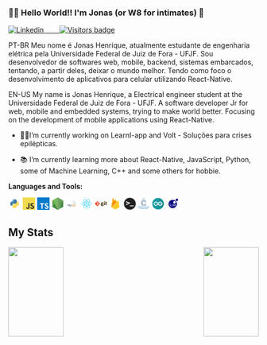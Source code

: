 ### :man_technologist: Hello World!! I'm Jonas (or W8 for intimates) 👋


<div align="left">
  <a href="https://www.linkedin.com/in/jonas-henrique-97ab68180/">
      <img src="https://img.shields.io/badge/-LinkedIn-blue?style=flat-square&logo=Linkedin&logoColor=white&link=https://www.linkedin.com/in/jonas-henrique-97ab68180/" alt="Linkedin" />
  </a>

  <a href="https://badges.pufler.dev">
    <img src="https://badges.pufler.dev/visits/W8jonas/W8jonas" alt="Visitors badge" />
  </a>
</div>

PT-BR
Meu nome é Jonas Henrique, atualmente estudante de engenharia elétrica pela Universidade Federal de Juiz de Fora - UFJF.
Sou desenvolvedor de softwares web, mobile, backend, sistemas embarcados, tentando, a partir deles, deixar o mundo melhor.
Tendo como foco o desenvolvimento de aplicativos para celular utilizando React-Native.

EN-US
My name is Jonas Henrique, a Electrical engineer student at the Universidade Federal de Juiz de Fora - UFJF.
A software developer Jr for web, mobile and embedded systems, trying to make world better.
Focusing on the development of mobile applications using React-Native.

- 🚀💼I’m currently working on LearnI-app and Volt - Soluções para crises epilépticas.

- 📚 I’m currently learning more about React-Native, JavaScript, Python, some of Machine Learning, C++ and some others for hobbie.

**Languages and Tools:**

<code><img height="25" src="https://raw.githubusercontent.com/github/explore/80688e429a7d4ef2fca1e82350fe8e3517d3494d/topics/python/python.png"></code>
<code><img height="25" src="https://raw.githubusercontent.com/github/explore/80688e429a7d4ef2fca1e82350fe8e3517d3494d/topics/javascript/javascript.png"></code>
<code><img height="25" src="https://raw.githubusercontent.com/github/explore/80688e429a7d4ef2fca1e82350fe8e3517d3494d/topics/typescript/typescript.png"></code>
<code><img height="25" src="https://raw.githubusercontent.com/github/explore/80688e429a7d4ef2fca1e82350fe8e3517d3494d/topics/nodejs/nodejs.png"></code>
<code><img height="25" src="https://raw.githubusercontent.com/github/explore/80688e429a7d4ef2fca1e82350fe8e3517d3494d/topics/mysql/mysql.png"></code>
<code><img height="25" src="https://raw.githubusercontent.com/github/explore/80688e429a7d4ef2fca1e82350fe8e3517d3494d/topics/react/react.png"></code>
<code><img height="25" src="https://raw.githubusercontent.com/github/explore/80688e429a7d4ef2fca1e82350fe8e3517d3494d/topics/git/git.png"></code>
<code><img height="25" src="https://raw.githubusercontent.com/github/explore/80688e429a7d4ef2fca1e82350fe8e3517d3494d/topics/firebase/firebase.png"></code>
<code><img height="25" src="https://raw.githubusercontent.com/github/explore/80688e429a7d4ef2fca1e82350fe8e3517d3494d/topics/terminal/terminal.png"></code>
<code><img height="25" src="https://raw.githubusercontent.com/github/explore/80688e429a7d4ef2fca1e82350fe8e3517d3494d/topics/c/c.png"></code>
<code><img height="25" src="https://raw.githubusercontent.com/github/explore/80688e429a7d4ef2fca1e82350fe8e3517d3494d/topics/arduino/arduino.png"></code>
<code><img height="25" src="https://raw.githubusercontent.com/github/explore/80688e429a7d4ef2fca1e82350fe8e3517d3494d/topics/lua/lua.png"></code>

## My Stats

<p align="left">
  <a href="https://github.com/W8jonas/github-readme-stats">
    <img align="left" height="180px" width="47%" src="https://github-readme-stats.vercel.app/api?username=W8jonas&layout=compact&show_icons=true&theme=solarized-dark" />
  </a>
</p>
<p align="right">
  <a href="https://github.com/W8jonas/convoychat">
    <img align="right" height="180px" width="47%" src="https://github-readme-stats.vercel.app/api/top-langs/?username=W8jonas&layout=compact&theme=solarized-dark&hide=HTML,Jupyter Notebook, Tex" />
  </a>
</p>
 
